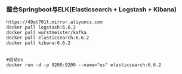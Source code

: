 ### 整合Springboot与ELK(Elasticsearch + Logstash + Kibana)


```
https://49qt701t.mirror.aliyuncs.com
docker pull logstash:6.6.2
docker pull wurstmeister/kafka
docker pull elasticsearch:6.6.2
docker pull kibana:6.6.2


#启动es
docker run -d -p 9200:9200 --name="es" elasticsearch:6.6.2

```